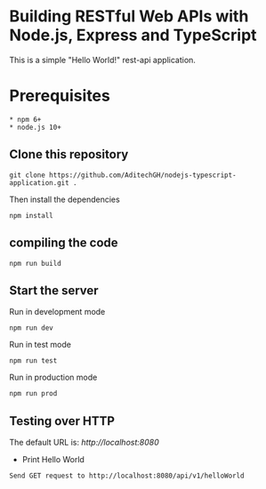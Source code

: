 # Building RESTful Web APIs with Node.js, Express and TypeScript

This is a simple "Hello World!" rest-api application. 

# Prerequisites

    * npm 6+
    * node.js 10+

## Clone this repository

```
git clone https://github.com/AditechGH/nodejs-typescript-application.git .
```

Then install the dependencies

```
npm install
```

## compiling the code

```
npm run build
```

## Start the server

Run in development mode

```
npm run dev
```

Run in test mode 

```
npm run test
```

Run in production mode 

```
npm run prod
```


## Testing over HTTP

The default URL is: *http://localhost:8080*

+ Print Hello World

```
Send GET request to http://localhost:8080/api/v1/helloWorld
```
